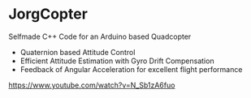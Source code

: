 # JorgCopter
Selfmade C++ Code for an Arduino based Quadcopter
- Quaternion based Attitude Control
- Efficient Attitude Estimation with Gyro Drift Compensation
- Feedback of Angular Acceleration for excellent flight performance

https://www.youtube.com/watch?v=N_Sb1zA6fuo
